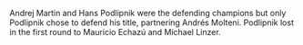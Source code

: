 Andrej Martin and Hans Podlipnik were the defending champions but only Podlipnik chose to defend his title, partnering Andrés Molteni. Podlipnik lost in the first round to Mauricio Echazú and Michael Linzer.
